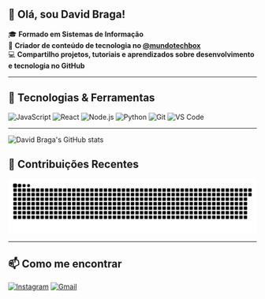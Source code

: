 ## 👋 Olá, sou David Braga!

🎓 **Formado em Sistemas de Informação**  
📱 **Criador de conteúdo de tecnologia no [@mundotechbox](https://instagram.com/mundotechbox)**  
💻 **Compartilho projetos, tutoriais e aprendizados sobre desenvolvimento e tecnologia no GitHub**

---

## 🚀 Tecnologias & Ferramentas

![JavaScript](https://img.shields.io/badge/-JavaScript-F7DF1E?logo=javascript&logoColor=black&style=for-the-badge)
![React](https://img.shields.io/badge/-React-20232A?logo=react&logoColor=61DAFB&style=for-the-badge)
![Node.js](https://img.shields.io/badge/-Node.js-339933?logo=node.js&logoColor=white&style=for-the-badge)
![Python](https://img.shields.io/badge/-Python-3776AB?logo=python&logoColor=white&style=for-the-badge)
![Git](https://img.shields.io/badge/-Git-F05032?logo=git&logoColor=white&style=for-the-badge)
![VS Code](https://img.shields.io/badge/-VSCode-007ACC?logo=visual-studio-code&logoColor=white&style=for-the-badge)

---


![David Braga's GitHub stats](https://github-readme-stats.vercel.app/api?username=David-Braga878&show_icons=true&theme=radical)


## 🔄 Contribuições Recentes

![Snake animation](https://raw.githubusercontent.com/David-Braga878/David-Braga878/output/github-contribution-grid-snake.svg?color_snake=%23AA00FF&color_dots=1c1c1c,2a2a2a,333333,3d3d3d,4a4a4a&pixel_size=12&motion_speed=1)

---

## 📫 Como me encontrar

[![Instagram](https://img.shields.io/badge/-@mundotechbox-E4405F?style=for-the-badge&logo=instagram&logoColor=white)](https://instagram.com/mundotechbox)
[![Gmail](https://img.shields.io/badge/-Gmail-D14836?style=for-the-badge&logo=gmail&logoColor=white)](mailto:seuemail@gmail.com)
